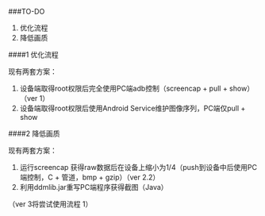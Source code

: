 ###TO-DO

1. 优化流程
2. 降低画质

####1 优化流程

现有两套方案：

1. 设备端取得root权限后完全使用PC端adb控制（screencap + pull + show）（ver 1）
2. 设备端取得root权限后使用Android Service维护图像序列，PC端仅pull + show

####2 降低画质

现有两套方案：

1. 运行screencap 获得raw数据后在设备上缩小为1/4（push到设备中后使用PC端控制，C + 管道，bmp + gzip）（ver 2.2）
2. 利用ddmlib.jar重写PC端程序获得截图（Java）

（ver 3将尝试使用流程 1）
